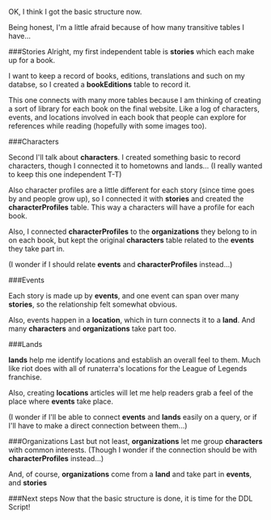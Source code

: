 OK, I think I got the basic structure now.

Being honest, I'm a little afraid because of how many transitive tables I have...

###Stories
Alright, my first independent table is **stories** which each make up for a book.

I want to keep a record of books, editions, translations and such on my databse, so I created a **bookEditions** table to record it.

This one connects with many more tables because I am thinking of creating a sort of library for each book on the final website. Like a log of characters, events, and locations involved in each book that people can explore for references while reading (hopefully with some images too).

###Characters

Second I'll talk about **characters**. I created something basic to record characters, though I connected it to hometowns and lands... (I really wanted to keep this one independent T-T)

Also character profiles are a little different for each story (since time goes by and people grow up), so I connected it with **stories** and created the **characterProfiles** table. This way a characters will have a profile for each book.

Also, I connected **characterProfiles** to the **organizations** they belong to in on each book, but kept the original **characters** table related to the **events** they take part in.

(I wonder if I should relate **events** and **characterProfiles** instead...)

###Events

Each story is made up by **events**, and one event can span over many **stories**, so the relationship felt somewhat obvious.

Also, events happen in a **location**, which in turn connects it to a **land**. And many **characters** and **organizations** take part too.

###Lands

**lands** help me identify locations and establish an overall feel to them. Much like riot does with all of runaterra's locations for the League of Legends franchise.

Also, creating **locations** articles will let me help readers grab a feel of the place where **events** take place.

(I wonder if I'll be able to connect **events** and **lands** easily on a query, or if I'll have to make a direct connection between them...)

###Organizations
Last but not least, **organizations** let me group **characters** with common interests. (Though I wonder if the connection should be with **characterProfiles** instead...)

And, of course, **organizations** come from a **land** and take part in **events**, and **stories**

###Next steps
Now that the basic structure is done, it is time for the DDL Script!




